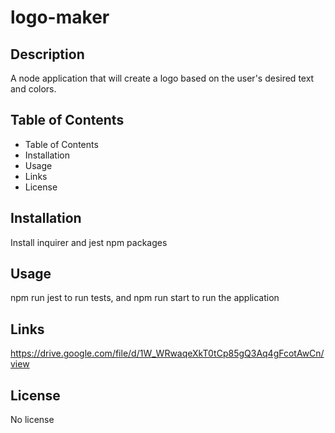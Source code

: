 # logo-maker

## Description
A node application that will create a logo based on the user's desired text and colors.

## Table of Contents
- Table of Contents
- Installation
- Usage
- Links
- License

## Installation
Install inquirer and jest npm packages

## Usage
npm run jest to run tests, and npm run start to run the application

## Links
https://drive.google.com/file/d/1W_WRwaqeXkT0tCp85gQ3Aq4gFcotAwCn/view

## License
No license